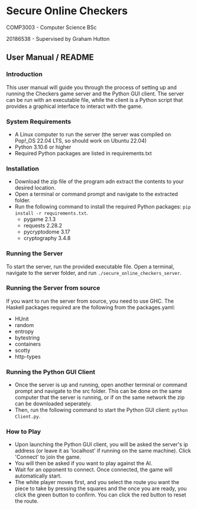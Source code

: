 # Secure Online Checkers

COMP3003 - Computer Science BSc

20186538 - Supervised by Graham Hutton

## User Manual / README

### Introduction
This user manual will guide you through the process of setting up and running the Checkers game server and the Python GUI client. The server can be run with an executable file, while the client is a Python script that provides a graphical interface to interact with the game.

### System Requirements
- A Linux computer to run the server (the server was compiled on Pop!_OS 22.04 LTS, so should work on Ubuntu 22.04)
- Python 3.10.6 or higher
- Required Python packages are listed in requirements.txt

### Installation
- Download the zip file of the program adn extract the contents to your desired location.
- Open a terminal or command prompt and navigate to the extracted folder.
- Run the following command to install the required Python packages: `pip install -r requirements.txt`.
  - pygame 2.1.3
  - requests 2.28.2
  - pycryptodome 3.17
  - cryptography 3.4.8

### Running the Server
To start the server, run the provided executable file. Open a terminal, navigate to the server folder, and run `./secure_online_checkers_server`.

### Running the Server from source
If you want to run the server from source, you need to use GHC. The Haskell packages required are the following from the packages.yaml:
- HUnit
- random
- entropy
- bytestring
- containers
- scotty
- http-types

### Running the Python GUI Client
- Once the server is up and running, open another terminal or command prompt and navigate to the src folder. This can be done on the same computer that the server is running, or if on the same network the zip can be downloaded seperately.
- Then, run the following command to start the Python GUI client: `python Client.py`.


### How to Play
- Upon launching the Python GUI client, you will be asked the server's ip address (or leave it as 'localhost' if running on the same machine).
Click 'Connect' to join the game.
- You will then be asked if you want to play against the AI.
- Wait for an opponent to connect. Once connected, the game will automatically start.
- The white player moves first, and you select the route you want the piece to take by pressing the squares and the once you are ready, you click the green button to confirm. You can click the red button to reset the route.
